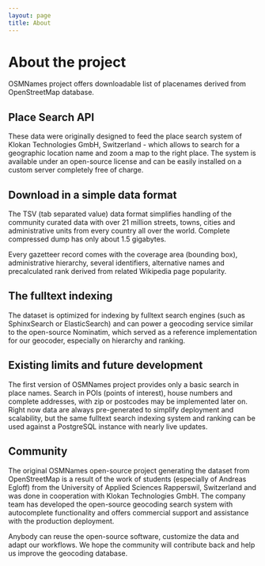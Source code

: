 ```yaml
---
layout: page
title: About
---
```


# About the project

OSMNames project offers downloadable list of placenames derived from OpenStreetMap database.

## Place Search API

These data were originally designed to feed the place search system of Klokan Technologies GmbH, Switzerland - which allows to search for a geographic location name and zoom a map to the right place. The system is available under an open-source license and can be easily installed on a custom server completely free of charge.

## Download in a simple data format

The TSV (tab separated value) data format simplifies handling of the community curated data with over 21 million streets, towns, cities and administrative units from every country all over the world. Complete compressed dump has only about 1.5 gigabytes.

Every gazetteer record comes with the coverage area (bounding box), administrative hierarchy, several identifiers, alternative names and precalculated rank derived from related Wikipedia page popularity.

## The fulltext indexing

The dataset is optimized for indexing by fulltext search engines (such as SphinxSearch or ElasticSearch) and can power a geocoding service similar to the open-source Nominatim, which served as a reference implementation for our geocoder, especially on hierarchy and ranking.

## Existing limits and future development

The first version of OSMNames project provides only a basic search in place names.
Search in POIs (points of interest), house numbers and complete addresses, with zip or postcodes may be implemented later on.
Right now data are always pre-generated to simplify deployment and scalability, but the same fulltext search indexing system and ranking can be used against a PostgreSQL instance with nearly live updates.

## Community

The original OSMNames open-source project generating the dataset from OpenStreetMap is a result of the work of students (especially of Andreas Egloff) from the University of Applied Sciences Rapperswil, Switzerland and was done in cooperation with Klokan Technologies GmbH. The company team has developed the open-source geocoding search system with autocomplete functionality and offers commercial support and assistance with the production deployment.

Anybody can reuse the open-source software, customize the data and adapt our workflows. We hope the community will contribute back and help us improve the geocoding database.
